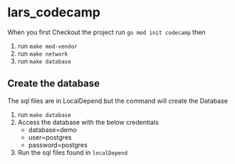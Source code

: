 # lars_codecamp
When you first Checkout the project run `go mod init codecamp` then 
1) run `make mod-vendor`
2) run `make network`
3) run `make database`

## Create the database
The sql files are in LocalDepend but the command will create the Database
1) run `make database`
2) Access the database with the below credentials
    - database=demo
    - user=postgres
    - password=postgres
3) Run the sql files found in `localDepend`

